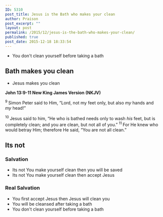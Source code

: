 ```yaml
---
ID: 5310
post_title: Jesus is the Bath who makes your clean
author: Praison
post_excerpt: ""
layout: post
permalink: /2015/12/jesus-is-the-bath-who-makes-your-clean/
published: true
post_date: 2015-12-18 18:33:54
---
```

<ul>
	<li>You don't clean yourself before taking a bath</li>
</ul>
<h2><strong>Bath makes you clean</strong></h2>
<ul>
	<li>Jesus makes you clean</li>
</ul>
<strong><span class="passage-display-bcv">John 13:9-11
</span><span class="passage-display-version">New King James Version (NKJV)</span></strong>

<span id="en-NKJV-26640" class="text John-13-9"><sup class="versenum">9 </sup>Simon Peter said to Him, “Lord, not my feet only, but also <i>my</i> hands and <i>my </i>head!”</span>

<span id="en-NKJV-26641" class="text John-13-10"><sup class="versenum">10 </sup>Jesus said to him, <span class="woj">“He who is bathed needs only to wash <i>his</i> feet, but is completely clean; and you are clean, but not all of you.”</span> </span><span id="en-NKJV-26642" class="text John-13-11"><sup class="versenum">11 </sup>For He knew who would betray Him; therefore He said, <span class="woj">“You are not all clean.”</span></span>
<h2><strong>Its not</strong></h2>
<h3><strong>Salvation</strong></h3>
<ul>
	<li>Its not You make yourself clean then you will be saved</li>
	<li>Its not You make yourself clean then accept Jesus</li>
</ul>
<h3><strong>Real Salvation</strong></h3>
<ul>
	<li>You first accept Jesus then Jesus will clean you</li>
	<li>You will be cleansed after taking a bath</li>
	<li>You don't clean yourself before taking a bath</li>
</ul>
